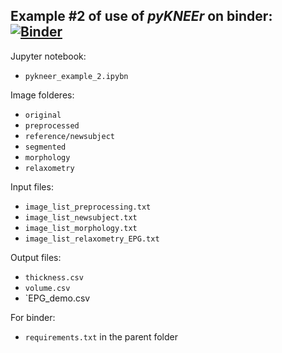## Example #2 of use of *pyKNEEr* on binder: [![Binder](https://mybinder.org/badge_logo.svg)](https://mybinder.org/v2/gh/sbonaretti/2019_QMSKI_Transparent_Research_WS/master?filepath=pykneer_example_2%2Fpykneer_example_2.ipynb)

Jupyter notebook: 
- `pykneer_example_2.ipybn`

Image folderes:
- `original`  
- `preprocessed`
- `reference/newsubject` 
- `segmented` 
- `morphology`  
- `relaxometry`

Input files:  
- `image_list_preprocessing.txt`  
- `image_list_newsubject.txt`  
- `image_list_morphology.txt` 
- `image_list_relaxometry_EPG.txt`  

Output files:  
- `thickness.csv`  
- `volume.csv`  
- `EPG_demo.csv

For binder:  
- `requirements.txt` in the parent folder


